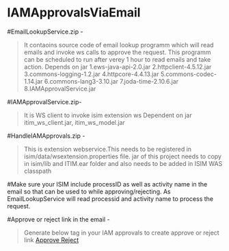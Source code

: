 # IAMApprovalsViaEmail
#EmailLookupService.zip -
 >It contaoins source code of email lookup programm which will read emails and invoke ws calls to approve the request.
 >This programm can be scheduled to run after verey 1 hour to read emails and take action.
 > Depends on jar 
 1.ews-java-api-2.0.jar
 2.httpclient-4.5.12.jar
 3.commons-logging-1.2.jar
 4.httpcore-4.4.13.jar
 5.commons-codec-1.14.jar
 6.commons-lang3-3.10.jar
 7.joda-time-2.10.6.jar
 8.IAMApprovalService.jar
 
 #IAMApprovalService.zip- 
 >It is WS client to invoke isim extension ws
 Dependent on jar itim_ws_client.jar, itim_ws_model.jar
 
 #HandleIAMApprovals.zip - 
 >This is extension webservice.This needs to be registered in isim/data/wsextension.properties file.
 >jar of this project needs to copy in isim/lib and ITIM.ear folder and also needs to be added in ISIM WAS classpath
 
 #Make sure your ISIM include processID as well as activity name in the email so that can be used to while approving/rejecting. As EmailLookupService will read processid and activity name to process the request.
 
 #Approve or reject link in the email -
 >Generate below tag in your IAM approvals to create approve or reject link
 <a href=" mailto:<iamadmin>@xx.xx?Subject=  Approved|1223234432423423|ManagerWithNoEscalation" target="_top">Approve </a>
 <a href=" mailto:<iamadmin>@xx.xx?Subject=  Rejected|1223234432423423|ManagerWithNoEscalation" target="_top">Reject </a>
 
